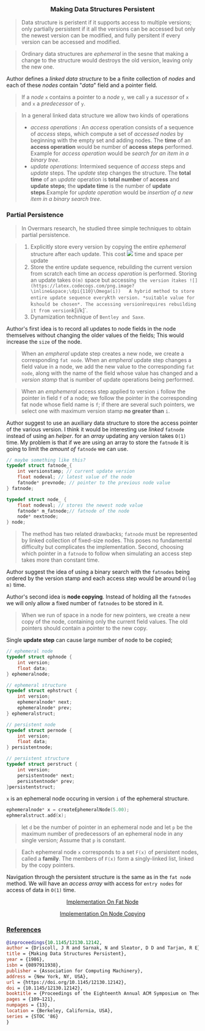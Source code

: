 <h3 align="center">Making Data Structures Persistent</h3>

> Data structure is peristent if it supports access to multiple versions; only partially persistent if it all the versions can be accessed but only the newest version can be modified, and fully persitent if every version can be accessed and modified.

> Ordinary data structures are *ephemeral* in the sesne that making a change to the structure would destroys the old version, leaving only the new one.

Author defines a *linked data structure* to be a finite collection of *nodes* and each of these *nodes* contain "*data*" field and a pointer field. 

> If a *node* `x` contains a pointer to a *node* `y`, we call `y` a *sucessor* of `x` and `x` a *predecessor* of `y`.

> In a general linked data structure we allow two kinds of operations
>- *access operations* : An *access* operation consists of a sequence of *access* steps, which compute a set of *accessed nodes* by beginning with the empty set and adding nodes. The **time** of an **access operation** would be number of **access steps** performed. Example for *access operation* would be *search for an item in a binary tree*.
> - *update operations*:  Intermixed sequence of *access* steps and *update* steps. The *update* step changes the structure. The **total time** of an *update* operation is **total number** of **access** and **update steps**; the **update time** is the number of **update steps**.Example for *update operation* would be *insertion of a new item in a binary search tree*.

### Partial Persistence

> In Overmars research, he studied three simple techniques to obtain partial persistence.

> 1. Explicitly store every version by copying the entire *ephemeral* structure after each update. This cost ![](https://latex.codecogs.com/png.image?\inline&space;\dpi{110}\Omega(n)) time and space per update
> 2. Store the entire update sequence, rebuilding the current version from scratch each time an *access operation* is performed. Storing an update takes `O(m)` space but accessin`g the version `i` takes ![](https://latex.codecogs.com/png.image?\inline&space;\dpi{110}\Omega(i))  
> A hybrid method to store entire update sequence every `k`th version. *suitable value for `k` should be chosen*. The accessing version `i` requires rebuilding it from version `k[i/k]`. 
> 3. Dynamization technique of `Bentley and Saxe`.

Author's first idea is to record all updates to node fields in the node themselves without changing the older values of the fields; This would increase the `size` of the node. 
> When an *empheral* update step creates a new node, we create a corresponding `fat node`. When an *empheral* update step changes a field value in a node, we add the new value to the corresponding `fat node`, along with the name of the field whose value has changed and a *version stamp* that is number of update operations being performed.

> When an *emphemeral* access step applied to version `i` follow the pointer in field `f` of a node; we follow the pointer in the corresponding fat node whose field name is `f`; if there are several such pointers, we select one with maximum version stamp **no greater than** `i`. 

Author suggest to use an auxiliary data structure to store the access pointer of the various version. I think it would be interesting use *linked* `fatnode` instead of using an *helper*.
for an *array* updating any version takes `O(1)` time. My problem is that if we are using an array to store the `fatnode` it is going to limit the *amount of* `fatnode` we can use.

```c
// maybe something like this?
typedef struct fatnode_{
    int versionstamp; // current update version
    float nodeval; // latest value of the node
    fatnode* prevnode; // pointer to the previous node value
} fatnode;

typedef struct node_ {
    float nodeval; // stores the newest node value
    fatnode* m_fatnode;// fatnode of the node
    node* nextnode;
} node;
```

> The method has two related drawbacks; `fatnode` must be represented by linked collection of fixed-size nodes. This poses no fundamental difficulty but complicates the implementation. Second, choosing which pointer in a `fatnode` to follow when simulating an access step takes more than constant time.

Author suggest the idea of using a binary search with the `fatnodes` being ordered by the version stamp and each access step would be around `O(log m)` time.

Author's second idea is **node copying**. Instead of holding all the `fatnodes` we will only allow a fixed number of `fatnodes` to be stored in it. 
> When we run of space in a node for new pointers, we create a new copy of the node, containing only the current field values. The old pointers should contain a pointer to the new copy.

Single **update step** can cause large number of node to be copied;

```C
// ephemeral node
typedef struct ephnode {
    int version;
    float data;
} ephemeralnode;

// ephemeral structure
typedef struct ephstruct {
    int version;
    ephemeralnode* next;
    ephemeralnode* prev;
} ephemeralstruct;

// persistent node
typedef struct pernode {
    int version;
    float data;
} persistentnode;

// persistent structure
typedef struct perstruct {
    int version;
    persistentnode* next;
    persistentnode* prev;
}persistentstruct;
```

`x` is an ephemeral node occuring in version `i` of the ephemeral structure. 

```C
ephemeralnode* x = createEphemeralNode(5.00);
ephmeralstruct.add(x);
```
> let `d` be the number of pointer in an ephemeral node and let `p` be the maximum number of predecessors of an ephemeral node in any single version; Assume that `p` is constant.

> Each ephemeral node `x` corresponds to a set `F(x)` of persistent nodes, called a **family**. The members of `F(x)` form a singly-linked list, linked by the copy pointers.

Navigation through the persistent structure is the same as in the `fat node` method. We will have an *access array* with access for `entry nodes` for access of data in `O(1)` time.

<p align="center"> <a href=""> Implementation On Fat Node</p>
<p align="center"> <a href=""> Implementation On Node Copying</p>

### References

```bibtex
@inproceedings{10.1145/12130.12142,
author = {Driscoll, J R and Sarnak, N and Sleator, D D and Tarjan, R E},
title = {Making Data Structures Persistent},
year = {1986},
isbn = {0897911938},
publisher = {Association for Computing Machinery},
address = {New York, NY, USA},
url = {https://doi.org/10.1145/12130.12142},
doi = {10.1145/12130.12142},
booktitle = {Proceedings of the Eighteenth Annual ACM Symposium on Theory of Computing},
pages = {109–121},
numpages = {13},
location = {Berkeley, California, USA},
series = {STOC '86}
}
```